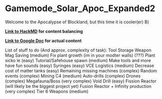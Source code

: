 # Gamemode_Solar_Apoc_Expanded2

Welcome to the Apocalypse of Blockland, but this time it is cooler(er) B)

**[Link to HackMD](https://hackmd.io/@Fastmapler/BksGsimCK) for content balancing**

**[Link to Google Doc](https://docs.google.com/file/d/1m3-dcelrbrEDwQBHapI36xYq_OGoO1j0/edit?usp=docslist_api&filetype=msword) for actual content**


List of stuff to do (And approx. complexity of task):
Tool Storage Weapon Mag Saving (medium)
Fix plant growth (im in your modter walls) (???)
Plant sicko le (easy)
Tutorial/Safehouse spawn (medium)
Make tools and more have fun sounds (easy)
Syringes (easy)
VCE Logistics (medium)
Decrease cost of matter tanks (easy)
Remaining missing machines (complex)
Random events (complex)
Mining C4 (medium)
Auto-drills (complex)
Drones (complex)
Megafauna/Boss (very complex)
Void Drill (easy)
Fission Reactor (will likely be the biggest project yet)
Fusion Reactor + Infinity production (very complex)
Tier 6 Weapons (medium)
